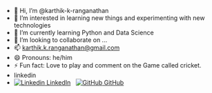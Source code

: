 - 👋 Hi, I’m @karthik-k-ranganathan
- 👀 I’m interested in learning new things and experimenting with new technologies
- 🌱 I’m currently learning Python and Data Science
- 💞️ I’m looking to collaborate on ...
- 📫 karthik.k.ranganathan@gmail.com
- 😄 Pronouns: he/him
- ⚡ Fun fact: Love to play and comment on the Game called cricket.
- linkedin
- [![Linkedin](https://i.sstatic.net/gVE0j.png) LinkedIn](https://www.linkedin.com/)
&nbsp;
[![GitHub](https://i.sstatic.net/tskMh.png) GitHub](https://github.com/)

<!---
karthik-k-ranganathan/karthik-k-ranganathan is a ✨ special ✨ repository because its `README.md` (this file) appears on your GitHub profile.
You can click the Preview link to take a look at your changes.
--->
